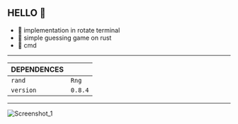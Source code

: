 ## HELLO 👋 
 - 🧊  implementation in rotate terminal
 - 🧊 simple guessing game on rust
 - 🧊 cmd
----------
|DEPENDENCES|  |
|--|--|
|  `rand`| `Rng`
 `version` |     `0.8.4`
-----
![Screenshot_1](https://user-images.githubusercontent.com/87165376/141859306-c75ac7be-1668-48cc-aa57-c246bd564a9b.png)
